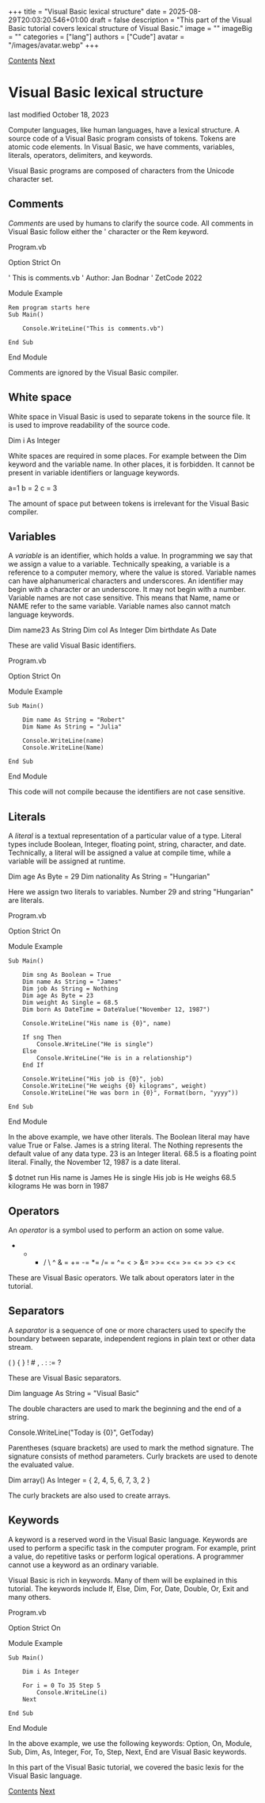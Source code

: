+++
title = "Visual Basic lexical structure"
date = 2025-08-29T20:03:20.546+01:00
draft = false
description = "This part of the Visual Basic tutorial covers lexical structure of Visual Basic."
image = ""
imageBig = ""
categories = ["lang"]
authors = ["Cude"]
avatar = "/images/avatar.webp"
+++

[Contents](..)
[Next](../basics/)

# Visual Basic lexical structure

last modified October 18, 2023

Computer languages, like human languages, have a lexical structure. A source
code of a Visual Basic program consists of tokens. Tokens are atomic code
elements. In Visual Basic, we have comments, variables, literals, operators,
delimiters, and keywords.

Visual Basic programs are composed of characters from the Unicode character set.

## Comments

*Comments* are used by humans to clarify the source code. All comments in
Visual Basic follow either the ' character or the
Rem keyword.

Program.vb
  

Option Strict On

' This is comments.vb
' Author: Jan Bodnar
' ZetCode 2022

Module Example

    Rem program starts here
    Sub Main()

        Console.WriteLine("This is comments.vb")

    End Sub

End Module

Comments are ignored by the Visual Basic compiler.

## White space

White space in Visual Basic is used to separate tokens in the source file.
It is used to improve readability of the source code.

Dim i As Integer

White spaces are required in some places. For example between the
Dim keyword and the variable name. In other places, it is
forbidden. It cannot be present in variable identifiers or language keywords.

a=1
b = 2
c  =  3

The amount of space put between tokens is irrelevant for the Visual Basic
compiler.

## Variables

A *variable* is an identifier, which holds a value. In programming we say
that we assign a value to a variable. Technically speaking, a variable is a
reference to a computer memory, where the value is stored. Variable names can
have alphanumerical characters and underscores. An identifier may begin with a
character or an underscore. It may not begin with a number. Variable names are
not case sensitive. This means that Name, name
or NAME refer to the same variable. Variable names also cannot
match language keywords.

Dim name23 As String
Dim col As Integer
Dim birthdate As Date

These are valid Visual Basic identifiers.

Program.vb
  

Option Strict On

Module Example

    Sub Main()

        Dim name As String = "Robert"
        Dim Name As String = "Julia"

        Console.WriteLine(name)
        Console.WriteLine(Name)

    End Sub

End Module

This code will not compile because the identifiers are not
case sensitive.

## Literals

A *literal* is a textual representation of a particular value of a type.
Literal types include Boolean, Integer, floating point, string, character, and
date. Technically, a literal will be assigned a value at compile time, while a
variable  will be assigned at runtime.

Dim age As Byte = 29
Dim nationality As String = "Hungarian"

Here we assign two literals to variables. Number 29 and string "Hungarian" are
literals.

Program.vb
  

Option Strict On

Module Example

    Sub Main()

        Dim sng As Boolean = True
        Dim name As String = "James"
        Dim job As String = Nothing
        Dim age As Byte = 23
        Dim weight As Single = 68.5
        Dim born As DateTime = DateValue("November 12, 1987")

        Console.WriteLine("His name is {0}", name)

        If sng Then
            Console.WriteLine("He is single")
        Else
            Console.WriteLine("He is in a relationship")
        End If

        Console.WriteLine("His job is {0}", job)
        Console.WriteLine("He weighs {0} kilograms", weight)
        Console.WriteLine("He was born in {0}", Format(born, "yyyy"))

    End Sub

End Module

In the above example, we have other literals. The Boolean literal may have value
True or False. James is a string literal.
The Nothing represents the default value of any data type.
23 is an Integer literal. 68.5 is a floating point
literal. Finally, the November 12, 1987 is a date literal.

$ dotnet run
His name is James
He is single
His job is
He weighs 68.5 kilograms
He was born in 1987

## Operators

An *operator* is a symbol used to perform an action on some value.

+    -    *    /    \    ^     &amp;
=    +=   -=   *=   /=   \=    ^=
&lt;    &gt;    &amp;=  &gt;&gt;=   &lt;&lt;=   &gt;=   &lt;=
&gt;&gt;   &lt;&gt;   &lt;&lt;

These are Visual Basic operators. We talk about operators
later in the tutorial.

## Separators

A *separator* is a sequence of one or more characters used to specify the
boundary between separate, independent regions in plain text or other data
stream.

(   )   {   }   !   #   ,   .   :   :=   ?

These are Visual Basic separators.

Dim language As String = "Visual Basic"

The double characters are used to mark the beginning and the end of a string.

Console.WriteLine("Today is {0}", GetToday)

Parentheses (square brackets) are used to mark the method signature. The
signature consists of method parameters. Curly brackets are used to denote the
evaluated value.

Dim array() As Integer = { 2, 4, 5, 6, 7, 3, 2 }

The curly brackets are also used to create arrays.

## Keywords

A keyword is a reserved word in the Visual Basic language. Keywords are used to
perform a specific task in the computer program. For example, print a value, do
repetitive tasks or perform logical operations. A programmer cannot use a
keyword as an ordinary variable.

Visual Basic is rich in keywords. Many of them will be explained in this
tutorial. The keywords include If, Else,
Dim, For, Date, Double,
Or, Exit
and many others.

Program.vb
  

Option Strict On

Module Example

    Sub Main()

        Dim i As Integer

        For i = 0 To 35 Step 5
            Console.WriteLine(i)
        Next

    End Sub
End Module

In the above example, we use the following keywords: Option, On,
Module, Sub, Dim, As, Integer,
For, To, Step, Next, End
are Visual Basic keywords.

In this part of the Visual Basic tutorial, we covered the basic lexis for the
Visual Basic language.

[Contents](..)
[Next](../basics/)
